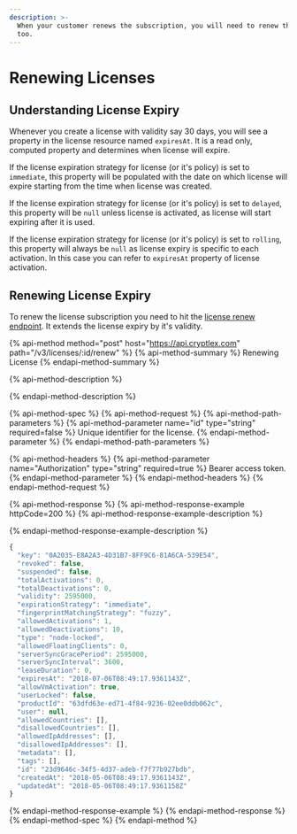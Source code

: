 ```yaml
---
description: >-
  When your customer renews the subscription, you will need to renew the license
  too.
---
```


# Renewing Licenses

## Understanding License Expiry

Whenever you create a license with validity say 30 days, you will see a property in the license resource named `expiresAt`. It is a read only, computed property and determines when license will expire.

If the license expiration strategy for license \(or it's policy\) is set to `immediate`, this property will be populated with the date on which license will expire starting from the time when license was created.

If the license expiration strategy for license \(or it's policy\) is set to `delayed`, this property will be `null` unless license is activated, as license will start expiring after it is used.

If the license expiration strategy for license \(or it's policy\) is set to `rolling`, this property will always be `null` as license expiry is specific to each activation. In this case you can refer to `expiresAt` property of license activation.

## Renewing License Expiry

To renew the license subscription you need to hit the [license renew endpoint](https://api.cryptlex.com/v3/docs#operation/V3LicensesByIdRenewPost). It extends the license expiry by it's validity.

{% api-method method="post" host="https://api.cryptlex.com" path="/v3/licenses/:id/renew" %}
{% api-method-summary %}
Renewing License
{% endapi-method-summary %}

{% api-method-description %}

{% endapi-method-description %}

{% api-method-spec %}
{% api-method-request %}
{% api-method-path-parameters %}
{% api-method-parameter name="id" type="string" required=false %}
Unique identifier for the license.
{% endapi-method-parameter %}
{% endapi-method-path-parameters %}

{% api-method-headers %}
{% api-method-parameter name="Authorization" type="string" required=true %}
Bearer access token.
{% endapi-method-parameter %}
{% endapi-method-headers %}
{% endapi-method-request %}

{% api-method-response %}
{% api-method-response-example httpCode=200 %}
{% api-method-response-example-description %}

{% endapi-method-response-example-description %}

```javascript
{
  "key": "0A2035-E8A2A3-4D31B7-8FF9C6-81A6CA-539E54",
  "revoked": false,
  "suspended": false,
  "totalActivations": 0,
  "totalDeactivations": 0,
  "validity": 2595000,
  "expirationStrategy": "immediate",
  "fingerprintMatchingStrategy": "fuzzy",
  "allowedActivations": 1,
  "allowedDeactivations": 10,
  "type": "node-locked",
  "allowedFloatingClients": 0,
  "serverSyncGracePeriod": 2595000,
  "serverSyncInterval": 3600,
  "leaseDuration": 0,
  "expiresAt": "2018-07-06T08:49:17.9361143Z",
  "allowVmActivation": true,
  "userLocked": false,
  "productId": "63dfd63e-ed71-4f84-9236-02ee0ddb062c",
  "user": null,
  "allowedCountries": [],
  "disallowedCountries": [],
  "allowedIpAddresses": [],
  "disallowedIpAddresses": [],
  "metadata": [],
  "tags": [],
  "id": "23d9646c-34f5-4d37-adeb-f7f77b927bdb",
  "createdAt": "2018-05-06T08:49:17.9361143Z",
  "updatedAt": "2018-05-06T08:49:17.9361158Z"
}
```
{% endapi-method-response-example %}
{% endapi-method-response %}
{% endapi-method-spec %}
{% endapi-method %}



